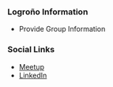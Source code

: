 ### Logroño Information

* Provide Group Information

### Social Links

* [Meetup](https://www.meetup.com/owasp-logrono-chapter/)
* [LinkedIn](https://www.linkedin.com/company/owasp-logrono)
  

